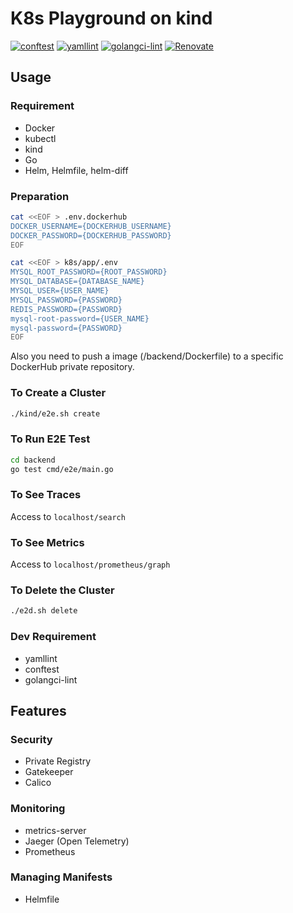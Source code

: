 # K8s Playground on kind

[![conftest](https://github.com/YunosukeY/k8s-playground-on-kind/actions/workflows/conftest.yaml/badge.svg?branch=master&event=push)](https://github.com/YunosukeY/k8s-playground-on-kind/actions/workflows/conftest.yaml)
[![yamllint](https://github.com/YunosukeY/k8s-playground/actions/workflows/yamllint.yaml/badge.svg?branch=master&event=push)](https://github.com/YunosukeY/k8s-playground/actions/workflows/yamllint.yaml)
[![golangci-lint](https://github.com/YunosukeY/k8s-playground-on-kind/actions/workflows/golangci-lint.yml/badge.svg?branch=master&event=push)](https://github.com/YunosukeY/k8s-playground-on-kind/actions/workflows/golangci-lint.yml)
[![Renovate](https://img.shields.io/badge/renovate-enabled-brightgreen.svg)](https://renovatebot.com)

## Usage

### Requirement

- Docker
- kubectl
- kind
- Go
- Helm, Helmfile, helm-diff

### Preparation

```sh
cat <<EOF > .env.dockerhub
DOCKER_USERNAME={DOCKERHUB_USERNAME}
DOCKER_PASSWORD={DOCKERHUB_PASSWORD}
EOF

cat <<EOF > k8s/app/.env
MYSQL_ROOT_PASSWORD={ROOT_PASSWORD}
MYSQL_DATABASE={DATABASE_NAME}
MYSQL_USER={USER_NAME}
MYSQL_PASSWORD={PASSWORD}
REDIS_PASSWORD={PASSWORD}
mysql-root-password={USER_NAME}
mysql-password={PASSWORD}
EOF
```

Also you need to push a image (/backend/Dockerfile) to a specific DockerHub private repository.

### To Create a Cluster

```sh
./kind/e2e.sh create
```

### To Run E2E Test

```sh
cd backend
go test cmd/e2e/main.go
```

### To See Traces

Access to `localhost/search`

### To See Metrics

Access to `localhost/prometheus/graph`

### To Delete the Cluster

```sh
./e2d.sh delete
```

### Dev Requirement

- yamllint
- conftest
- golangci-lint

## Features

### Security

- Private Registry
- Gatekeeper
- Calico

### Monitoring

- metrics-server
- Jaeger (Open Telemetry)
- Prometheus

### Managing Manifests

- Helmfile
